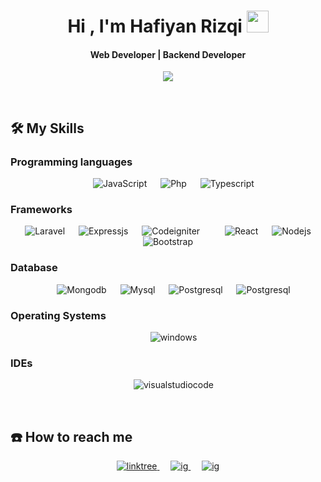 <h1 align="center">Hi , I'm Hafiyan Rizqi <img src="https://media.giphy.com/media/hvRJCLFzcasrR4ia7z/giphy.gif" width="35"></h1>
<h4 align="center">Web Developer | Backend Developer</h4>

<p align="center"> 
	<img src="https://komarev.com/ghpvc/?username=yanssanjay404&color=brightgreen&label=PROFILE+VIEWS"/> 
</p>

<br>

## 🛠️ My Skills

### Programming languages

<p align="center"> 
  &emsp;
     <img alt="JavaScript" src="https://img.shields.io/badge/JavaScript-F7DF1E?style=for-the-badge&logo=javascript&logoColor=black">
  &emsp;
    <img alt="Php" src="https://img.shields.io/badge/PHP-777BB4?style=for-the-badge&logo=php&logoColor=white">
  &emsp;
    <img alt="Typescript" src="https://img.shields.io/badge/TypeScript-007ACC?style=for-the-badge&logo=typescript&logoColor=white">
</p>

### Frameworks

<p align="center"> 
  &emsp;
     <img alt="Laravel" src="https://img.shields.io/badge/Laravel-FF2D20?style=for-the-badge&logo=laravel&logoColor=white">
  &emsp;
    <img alt="Expressjs" src="https://img.shields.io/badge/Express.js-404D59?style=for-the-badge">
  &emsp;
    <img alt="Codeigniter" src="https://img.shields.io/badge/CodeIgniter-%23EF4223.svg?style=for-the-badge&logo=codeIgniter&logoColor=white">
  &emsp;
  &emsp;
    <img alt="React" src="https://img.shields.io/badge/React-20232A?style=for-the-badge&logo=react&logoColor=61DAFB">
  &emsp;	
    <img alt="Nodejs" src="https://img.shields.io/badge/Node.js-43853D?style=for-the-badge&logo=node.js&logoColor=white">
  &emsp;
    <img alt="Bootstrap" src="https://img.shields.io/badge/Bootstrap-563D7C?style=for-the-badge&logo=bootstrap&logoColor=white">
</p>

### Database

<p align="center"> 
  &emsp;
     <img alt="Mongodb" src="https://img.shields.io/badge/MongoDB-4EA94B?style=for-the-badge&logo=mongodb&logoColor=white">
  &emsp;
    <img alt="Mysql" src="https://img.shields.io/badge/MySQL-00000F?style=for-the-badge&logo=mysql&logoColor=white">
  &emsp;
    <img alt="Postgresql" src="https://img.shields.io/badge/PostgreSQL-316192?style=for-the-badge&logo=postgresql&logoColor=white">
    &emsp;
    <img alt="Postgresql" src="https://img.shields.io/badge/Microsoft_Access-A4373A?style=for-the-badge&logo=microsoft-access&logoColor=white">
</p>

### Operating Systems

<p align="center"> 
  &emsp;
     <img alt="windows" src="https://img.shields.io/badge/Windows-0078D6?style=for-the-badge&logo=windows&logoColor=white">
</p>

### IDEs

<p align="center"> 
  &emsp;
     <img alt="visualstudiocode" src="https://img.shields.io/badge/Visual_Studio_Code-0078D4?style=for-the-badge&logo=visual%20studio%20code&logoColor=white">
</p>

<br>

## ☎️ How to reach me

<p align="center"> 
  <a href="https://linktr.ee/hafiyanrizqisanjaya"> 
    <img alt="linktree" src="https://img.shields.io/badge/linktree-39E09B?style=for-the-badge&logo=linktree&logoColor=white">
  </a> 
&emsp; 
  <a href="https://www.instagram.com/hafiyanrizqi.dev/"> 
    <img alt="ig" src="https://img.shields.io/badge/Instagram-E4405F?style=for-the-badge&logo=instagram&logoColor=white">
  </a>
&emsp; 
  <a href="https://www.linkedin.com/in/hafiyanrizqisanjaya/"> 
    <img alt="ig" src="https://img.shields.io/badge/LinkedIn-0077B5?style=for-the-badge&logo=linkedin&logoColor=white">
  </a> 
</p>
